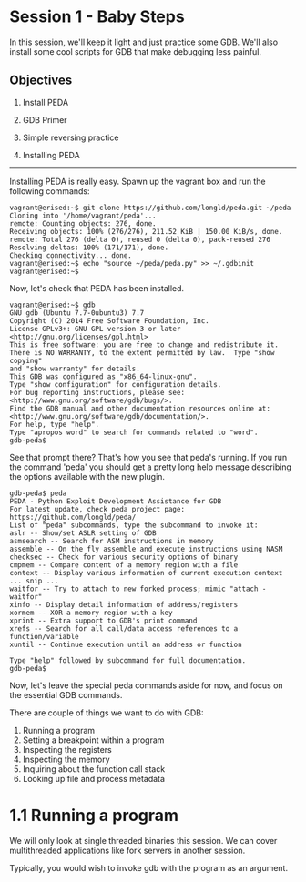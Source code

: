Session 1 - Baby Steps
======================

In this session, we'll keep it light and just practice some GDB. We'll also
install some cool scripts for GDB that make debugging less painful.

Objectives
----------
1. Install PEDA
2. GDB Primer
3. Simple reversing practice

1. Installing PEDA
------------------

Installing PEDA is really easy. Spawn up the vagrant box and run the following
commands:

```
vagrant@erised:~$ git clone https://github.com/longld/peda.git ~/peda
Cloning into '/home/vagrant/peda'...
remote: Counting objects: 276, done.
Receiving objects: 100% (276/276), 211.52 KiB | 150.00 KiB/s, done.
remote: Total 276 (delta 0), reused 0 (delta 0), pack-reused 276
Resolving deltas: 100% (171/171), done.
Checking connectivity... done.
vagrant@erised:~$ echo "source ~/peda/peda.py" >> ~/.gdbinit
vagrant@erised:~$
```

Now, let's check that PEDA has been installed.

```
vagrant@erised:~$ gdb
GNU gdb (Ubuntu 7.7-0ubuntu3) 7.7
Copyright (C) 2014 Free Software Foundation, Inc.
License GPLv3+: GNU GPL version 3 or later <http://gnu.org/licenses/gpl.html>
This is free software: you are free to change and redistribute it.
There is NO WARRANTY, to the extent permitted by law.  Type "show copying"
and "show warranty" for details.
This GDB was configured as "x86_64-linux-gnu".
Type "show configuration" for configuration details.
For bug reporting instructions, please see:
<http://www.gnu.org/software/gdb/bugs/>.
Find the GDB manual and other documentation resources online at:
<http://www.gnu.org/software/gdb/documentation/>.
For help, type "help".
Type "apropos word" to search for commands related to "word".
gdb-peda$
```

See that prompt there? That's how you see that peda's running. If you run the
command 'peda' you should get a pretty long help message describing the options
available with the new plugin.

```
gdb-peda$ peda
PEDA - Python Exploit Development Assistance for GDB
For latest update, check peda project page: https://github.com/longld/peda/
List of "peda" subcommands, type the subcommand to invoke it:
aslr -- Show/set ASLR setting of GDB
asmsearch -- Search for ASM instructions in memory
assemble -- On the fly assemble and execute instructions using NASM
checksec -- Check for various security options of binary
cmpmem -- Compare content of a memory region with a file
context -- Display various information of current execution context
... snip ...
waitfor -- Try to attach to new forked process; mimic "attach -waitfor"
xinfo -- Display detail information of address/registers
xormem -- XOR a memory region with a key
xprint -- Extra support to GDB's print command
xrefs -- Search for all call/data access references to a function/variable
xuntil -- Continue execution until an address or function

Type "help" followed by subcommand for full documentation.
gdb-peda$
```

Now, let's leave the special peda commands aside for now, and focus on the
essential GDB commands.

There are couple of things we want to do with GDB:

1. Running a program
2. Setting a breakpoint within a program
3. Inspecting the registers
4. Inspecting the memory
5. Inquiring about the function call stack
6. Looking up file and process metadata

1.1 Running a program
=====================

We will only look at single threaded binaries this session. We can cover
multithreaded applications like fork servers in another session.

Typically, you would wish to invoke gdb with the program as an argument.

